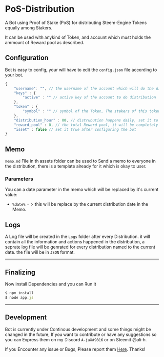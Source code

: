 # PoS-Distribution
A Bot using Proof of Stake (PoS) for distributing Steem-Engine Tokens equally among Stakers.

It can be used with anykind of Token, and account which must holds the ammount of Reward pool as described.

## Configuration
Bot is easy to config, your will have to edit the `config.json` file according to your bot.

```javascript
{
    "username": "", // the username of the account which will do the distribution
    "keys" : {
        "active" : "" // active key of the account to do distribution
    },
    "token" : {
        "symbol" : "" // symbol of the Token, The stakers of this tokens will be rewarded
    },
    "distribution_hour" : 00, // distrubution happens daily, set it to 00 for 12:00 PM 
    "reward_pool" : 0, // the total Reward pool, it will be completely distributed 
    "isset" : false // set it true after configuring the bot
}
```
## Memo
`memo.md` File in th assets folder can be used to Send a memo to everyone in the distribution, there is a template already for it which is okay to user.
### Parameters
You can a date parameter in the memo which will be replaced by it's current value:
* `%date%` = > this will be replace by the current distribution date in the Memo.

## Logs
A Log file will be created in the `Logs` folder after every Distribution. it will contain all the information and actions happened in the distribution, a seprate log file will be genrated for every distribution named to the current date. the file will be in `JSON` format.

***

## Finalizing
Now install Dependencies and you can Run it
```javascript
$ npm install
$ node app.js
```

***

## Development
Bot is currently under Continous development and some things might be changed in the future, If you want to contribute or have any suggestions so you can Express them on my Discord `A-jaX#9816` or on Steemit @ali-h.

If you Encounter any issue or Bugs, Please report them [Here](https://github.com/alihassanah/PoS-Distribution/issues). Thanks!
